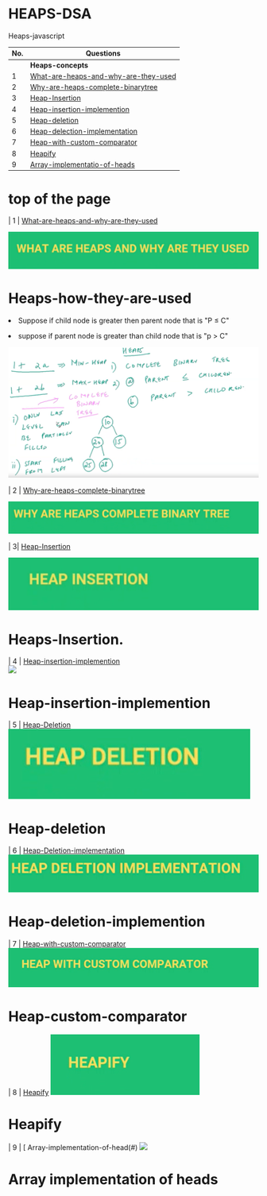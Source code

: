 # HEAPS-DSA
Heaps-javascript

| No.| Questions                                                                                                                                                                   |
| ---| ----------------------------------------------------------------------------------------------------------------------------------------------------------------------------------------------------------------------------------------------------------------------|
|    | **Heaps-concepts**                                                                                                                                                          |                                                                                                                                                                    
| 1  | [What-are-heaps-and-why-are-they-used](#)                                                                                                                                   |
| 2  | [Why-are-heaps-complete-binarytree](#)                                                                                                                                      |
| 3  | [Heap-Insertion](#)                                                                                                                                                         |
| 4  | [Heap-insertion-implemention](#)                                                                                                                                            |
| 5  | [Heap-deletion](#)                                                                                                                                                          |
| 6  | [Heap-delection-implementation](#)                                                                                                                                      |
| 7  | [Heap-with-custom-comparator](#)                                                                                                                                        |
| 8  | [Heapify](#)                                                                                                                                                            |
| 9  | [Array-implementatio-of-heads](#)                                                                                                                                      |                                                                                                                                   


# top of the page






| 1  | [What-are-heaps-and-why-are-they-used](#)   

![](./whatareheapsandwhyused/image1.png)

# Heaps-how-they-are-used
<P><li> Suppose if child node is greater then parent node that is "P ≤ C" </li></P>
<p><li> suppose if parent node is greater than child node that is "p > C" </li></p>
  
![](./whatareheapsandwhyused/image2.png)



| 2  | [Why-are-heaps-complete-binarytree](#) 

![](./whyHeapscompleteBinarytree/image1.png)


| 3| [Heap-Insertion](#)  

![](./Heapinsertion/image1.png)
# Heaps-Insertion.

<!--<p><li></li></p>
<ul>
  
<li>
<li></li>

</ul>

<ol>
<li></li>
<li>
</li>


<ul>
  <script>
<div>
  container
  </div>
  </script>
  <color🔤>blue</color🔤>
  <color> blue </color>
  <con>
  
  </con>
  <bright color: blue :: green ></bright>
<height :150 px
width : 90px >
container



margin 🥦
margin: 
border: yellow; -->
<div> </div>

  
</ul>

| 4  | [Heap-insertion-implemention](#)   
![](./Heapinsertionimplementaion/image1.png)

# Heap-insertion-implemention



| 5  | [Heap-Deletion](#)  
![](./Heapdeletion/image1.png)
# Heap-deletion


| 6  | [Heap-Deletion-implementation](#)  
![](./Heapdeletionimplemention/image1.png)
# Heap-deletion-implemention


| 7 | [Heap-with-custom-comparator](#)   
![](./heapwithcustomcomparator/image1.png)
# Heap-custom-comparator


| 8 | [ Heapify](#)
![](./Heapify/image1.png)
# Heapify


| 9 | [ Array-implementation-of-head(#)
![](./Array-implementation-of-heads/image1.png)


# Array implementation of heads



   
























